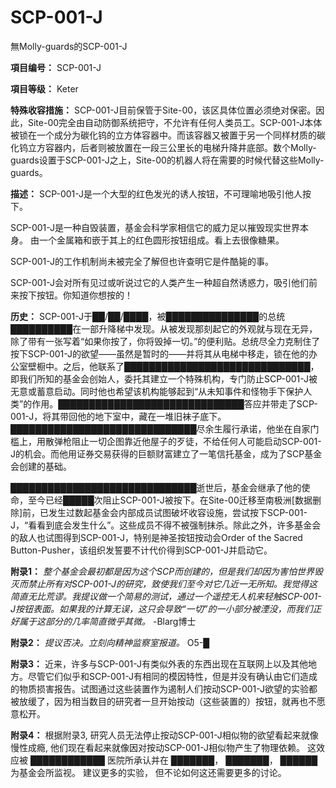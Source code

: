 # SCP-001-J
                        




無Molly-guards的SCP-001-J



**項目编号：** SCP-001-J

**項目等级：** Keter

**特殊收容措施：** SCP-001-J目前保管于Site-00，该区具体位置必须绝对保密。因此，Site-00完全由自动防御系统把守，不允许有任何人类员工。SCP-001-J本体被锁在一个成分为碳化钨的立方体容器中。而该容器又被置于另一个同样材质的碳化钨立方容器内，后者则被放置在一段三公里长的电梯升降井底部。数个Molly-guards设置于SCP-001-J之上，Site-00的机器人将在需要的时候代替这些Molly-guards。

**描述：** SCP-001-J是一个大型的红色发光的诱人按钮，不可理喻地吸引他人按下。

SCP-001-J是一种自毁装置，基金会科学家相信它的威力足以摧毁现实世界本身。 由一个金属箱和嵌于其上的红色圆形按钮组成。看上去很像糖果。

SCP-001-J的工作机制尚未被完全了解但也许查明它是件酷毙的事。

SCP-001-J会对所有见过或听说过它的人类产生一种超自然诱惑力，吸引他们前来按下按钮。你知道你想按的！

**历史：** SCP-001-J于██/██/████，被███████████████的总统██████████在一部升降梯中发现。从被发现那刻起它的外观就与现在无异，除了带有一张写着“如果你按了，你将毁掉一切。”的便利贴。总统尽全力克制住了按下SCP-001-J的欲望——虽然是暂时的——并将其从电梯中移走，锁在他的办公室壁橱中。之后，他联系了██████████████████████████████，即我们所知的基金会创始人，委托其建立一个特殊机构，专门防止SCP-001-J被无意或蓄意启动。同时他也希望该机构能够起到“从未知事件和怪物手下保护人类”的作用。██████████████████████████████答应并带走了SCP-001-J，将其带回他的地下室中，藏在一堆旧袜子底下。██████████████████████████████尽余生履行承诺，他坐在自家门槛上，用散弹枪阻止一切企图靠近他屋子的歹徒，不给任何人可能启动SCP-001-J的机会。而他用证券交易获得的巨额财富建立了一笔信托基金，成为了SCP基金会创建的基础。

██████████████████████████████逝世后，基金会继承了他的使命，至今已经█████次阻止SCP-001-J被按下。在Site-00迁移至南极洲[数据删除]前，已发生过数起基金会内部成员试图破坏收容设施，尝试按下SCP-001-J，“看看到底会发生什么”。这些成员不得不被强制抹杀。除此之外，许多基金会的敌人也试图得到SCP-001-J，特别是神圣按钮按动会Order of the Sacred Button-Pusher，该组织发誓要不计代价得到SCP-001-J并启动它。

**附录1：** *整个基金会最初都是因为这个SCP而创建的，但是我们却因为害怕世界毁灭而禁止所有对SCP-001-J的研究，致使我们至今对它几近一无所知。我觉得这简直无比荒谬。我提议做一个简易的测试，通过一个遥控无人机来轻触SCP-001-J按钮表面。如果我的计算无误，这只会导致“一切”的一小部分被湮没，而我们正好属于这部分的几率简直微乎其微。* -Blarg博士

**附录2：** *提议否决。立刻向精神监察室报道。* O5-█

**附录3：** 近来，许多与SCP-001-J有类似外表的东西出现在互联网上以及其他地方。尽管它们似乎和SCP-001-J有相同的模因特性，但是并没有确认由它们造成的物质损害报告。试图通过这些装置作为遏制人们按动SCP-001-J欲望的实验都被放缓了，因为相当数目的研究者一旦开始按动（这些装置的）按钮，就再也不愿意松开。

**附录4：** 根据附录3, 研究人员无法停止按动SCP-001-J相似物的欲望看起来就像慢性成瘾, 他们现在看起来就像因对按动SCP-001-J相似物产生了物理依赖。 这效应被 ████████████ 医院所承认并在 ███████， ███████， ██████ 为基金会所监视。 建议更多的实验， 但不论如何这还需要更多的讨论。



                    